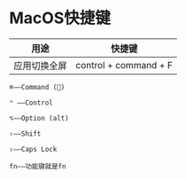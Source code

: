 # MacOS快捷键

|     用途     |        快捷键         |
| :----------: | :-------------------: |
| 应用切换全屏 | control + command + F |


```shell
⌘——Command ()

⌃ ——Control

⌥——Option (alt)

⇧——Shift

⇪——Caps Lock

fn——功能键就是fn
```